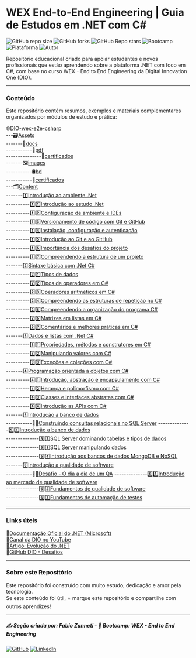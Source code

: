 # WEX End-to-End Engineering | Guia de Estudos em .NET com C\#

![GitHub repo size](https://img.shields.io/github/repo-size/fzanneti/wex-e2e-csharp)
![GitHub forks](https://img.shields.io/github/forks/fzanneti/wex-e2e-csharp?style=social)
![GitHub Repo stars](https://img.shields.io/github/stars/fzanneti/wex-e2e-csharp?style=social)
![Bootcamp](https://img.shields.io/badge/WEX-End--to--End%20Engineering-blueviolet?logo=vercel&logoColor=white)
![Plataforma](https://img.shields.io/badge/Powered%20by-DIO.io-red?logo=data:image/svg+xml;base64,PHN2ZyBmaWxsPSIjZmZmIiB2aWV3Qm94PSIwIDAgMzIgMzIiIHhtbG5zPSJodHRwOi8vd3d3LnczLm9yZy8yMDAwL3N2ZyI+PHBhdGggZD0iTTYuNzEgMy4yNWMtMi44OCAxLjQxLTUuMDcgNC4yMy01LjA3IDcuNzYgMCAzLjU4IDIuMjggNi43IDUuMzMgOC4xNSAxLjgzLS42MiAyLjQtMi4yNiAyLjQtMy44MSAwLS4yMy0uMDItLjQ1LS4wNS0uNjZBLjQ0LjQ0IDAgMDExMC4xIDExYy4yNC0uNzUuMTEtMS41My0uMy0yLjIyQzguOTIgNy45NiA3LjMzIDcuNSA1Ljc0IDcuNjZhNS41NSA1LjU1IDAgM)
![Autor](https://img.shields.io/badge/Autor-fzanneti-blue?style=flat-square&logo=github)

Repositório educacional criado para apoiar estudantes e novos profissionais que estão aprendendo sobre a plataforma .NET com foco em C#, com base no curso WEX - End to End Engineering da Digital Innovation One (DIO).

---

### Conteúdo

Este repositório contém resumos, exemplos e materiais complementares organizados por módulos de estudo e prática:

🌐[DIO-wex-e2e-csharp](https://github.com/fzanneti/DIO-wex-e2e-csharp)    
---🗃️[Assets](https://github.com/fzanneti/DIO-wex-e2e-csharp/blob/main/Assets)    
-------📝[docs](https://github.com/fzanneti/DIO-wex-e2e-csharp/blob/main/Assets/docs)    
-----------📄[pdf](https://github.com/fzanneti/DIO-wex-e2e-csharp/blob/main/Assets/docs/pdf)      
---------------📜[certificados](https://github.com/fzanneti/DIO-wex-e2e-csharp/blob/main/Assets/docs/pdf/certificados)      
-------🖼️[images](https://github.com/fzanneti/DIO-wex-e2e-csharp/blob/main/Assets/images)       
-----------🛢️[bd](https://github.com/fzanneti/DIO-wex-e2e-csharp/blob/main/Assets/images/bd)      
-----------📜[certificados](https://github.com/fzanneti/DIO-wex-e2e-csharp/blob/main/Assets/images/certificados)     
---🗂️[Content](https://github.com/fzanneti/DIO-wex-e2e-csharp/blob/main/Content)     
-------1️⃣[Introdução ao ambiente .Net](https://github.com/fzanneti/DIO-wex-e2e-csharp/blob/main/Content/1-introducao-ao-ambiente-DotNet)      
----------1️⃣1️⃣[Introdução ao estudo .Net](https://github.com/fzanneti/DIO-wex-e2e-csharp/blob/main/Content/1-introducao-ao-ambiente-DotNet/1-introducao-ao-estudo-DotNet.md)     
----------1️⃣2️⃣[Configuração de ambiente e IDEs](https://github.com/fzanneti/DIO-wex-e2e-csharp/blob/main/Content/1-introducao-ao-ambiente-DotNet/2-configuracao-de-ambiente-e-IDEs.md)    
----------1️⃣3️⃣[Versionamento de código com Git e GitHub](https://github.com/fzanneti/DIO-wex-e2e-csharp/blob/main/Content/1-introducao-ao-ambiente-DotNet/3-versionamento-de-codigo-com-Git-e-GitHub.md)    
----------1️⃣4️⃣[Instalação, configuração e autenticação](https://github.com/fzanneti/DIO-wex-e2e-csharp/blob/main/Content/1-introducao-ao-ambiente-DotNet/4-instalacao-configuracao-e-autenticacao.md)    
----------1️⃣5️⃣[Introdução ao Git e ao GitHub](https://github.com/fzanneti/DIO-wex-e2e-csharp/blob/main/Content/1-introducao-ao-ambiente-DotNet/5-introducao-ao-Git-%20e-ao-GitHub.md)     
----------1️⃣6️⃣[Importância dos desafios do projeto](https://github.com/fzanneti/DIO-wex-e2e-csharp/blob/main/Content/1-introducao-ao-ambiente-DotNet/6-importancia-dos-desafios-do-projeto.md)     
----------1️⃣7️⃣[Compreendendo a estrutura de um projeto](https://github.com/fzanneti/DIO-wex-e2e-csharp/blob/main/Content/1-introducao-ao-ambiente-DotNet/7-compreendendo-a-estrutura-de-um-projeto.md)     
-------2️⃣[Sintaxe básica com .Net C#](https://github.com/fzanneti/DIO-wex-e2e-csharp/blob/main/Content/2-sintaxe-basica-com-DotNetCSharp)        
----------2️⃣1️⃣[Tipos de dados](https://github.com/fzanneti/DIO-wex-e2e-csharp/blob/1768fb89439164c71c1ec68adecc154e96f3435c/Content/2-sintaxe-basica-com-DotNetCSharp/1-tipos-de-dados.md)         
----------2️⃣2️⃣[Tipos de operadores em C#](https://github.com/fzanneti/DIO-wex-e2e-csharp/blob/1768fb89439164c71c1ec68adecc154e96f3435c/Content/2-sintaxe-basica-com-DotNetCSharp/2-tipos-de-operadores-em-CSharp.md)    
----------2️⃣3️⃣[Operadores aritméticos em C#](https://github.com/fzanneti/DIO-wex-e2e-csharp/blob/1768fb89439164c71c1ec68adecc154e96f3435c/Content/2-sintaxe-basica-com-DotNetCSharp/3-operadores-aritmeticos-em-CSharp.md)    
----------2️⃣4️⃣[Compreendendo as estruturas de repetição no C#](https://github.com/fzanneti/DIO-wex-e2e-csharp/blob/3cfaef4d8a333df779b7c76f274958af7024f6c1/Content/2-sintaxe-basica-com-DotNetCSharp/4-compreendendo-as-estruturas-de-repeticao-no-CSharp.md)     
----------2️⃣5️⃣[Compreendendo a organização do programa C#](https://github.com/fzanneti/DIO-wex-e2e-csharp/blob/3cfaef4d8a333df779b7c76f274958af7024f6c1/Content/2-sintaxe-basica-com-DotNetCSharp/5-compreendendo-a-organizacao-do-programa-CSharp.md)      
----------2️⃣6️⃣[Matrizes em listas em C#](https://github.com/fzanneti/DIO-wex-e2e-csharp/blob/main/Content/2-sintaxe-basica-com-DotNetCSharp/6-matrizes-e-listas-em-CSharp.md)     
----------2️⃣7️⃣[Comentários e melhores práticas em C#](https://github.com/fzanneti/DIO-wex-e2e-csharp/blob/main/Content/2-sintaxe-basica-com-DotNetCSharp/7-comentarios-e-melhores-praticas-em-CSharp.md)     
-------3️⃣[Dados e listas com .Net C#](https://github.com/fzanneti/DIO-wex-e2e-csharp/blob/main/Content/3-dados-e-listas-com-DotNetCSharp)        
----------3️⃣1️⃣[Propriedades, métodos e construtores em C#](https://github.com/fzanneti/DIO-wex-e2e-csharp/blob/main/Content/3-dados-e-listas-com-DotNetCSharp/1-propriedades-m%C3%A9todos-e-construtores-em-CSharp.md)         
----------3️⃣2️⃣[Manipulando valores com C#](https://github.com/fzanneti/DIO-wex-e2e-csharp/blob/main/Content/3-dados-e-listas-com-DotNetCSharp/2-manipulando-valores-com-CSharp.md)    
----------3️⃣3️⃣[Exceções e coleções com C#](https://github.com/fzanneti/DIO-wex-e2e-csharp/blob/main/Content/3-dados-e-listas-com-DotNetCSharp/3-excecoes-e-colecoes-com-CSharp.md)    
-------4️⃣[Programação orientada a objetos com C#](https://github.com/fzanneti/DIO-wex-e2e-csharp/blob/main/Content/4-programacao-orientada-a-objetos-com-CSharp)        
----------4️⃣1️⃣[Introdução, abstração e encapsulamento com C#](https://github.com/fzanneti/DIO-wex-e2e-csharp/blob/main/Content/4-programacao-orientada-a-objetos-com-CSharp/1-introducao-abstracao-e-encapsulamento-com-CSharp.md)         
----------4️⃣2️⃣[Herança e polimorfismo com C#](https://github.com/fzanneti/DIO-wex-e2e-csharp/blob/main/Content/4-programacao-orientada-a-objetos-com-CSharp/2-heranca-e-polimorfismo-com-CSharp.md)    
----------4️⃣3️⃣[Classes e interfaces abstratas com C#](https://github.com/fzanneti/DIO-wex-e2e-csharp/blob/main/Content/4-programacao-orientada-a-objetos-com-CSharp/3-classes-e-interfaces-abstratas-com-CSharp.md)    
----------4️⃣4️⃣[Introdução as APIs com C#](https://github.com/fzanneti/DIO-wex-e2e-csharp/blob/main/Content/4-programacao-orientada-a-objetos-com-CSharp/4-introducao-as-APIs-com-CSharp.md)     
-------5️⃣[Introdução a banco de dados](https://github.com/fzanneti/DIO-wex-e2e-csharp/blob/main/Content/5-introducao-a-bancos-de-dados)        
-----------💪🏻[Construindo consultas relacionais no SQL Server](https://github.com/fzanneti/DIO-wex-e2e-csharp/blob/main/Content/5-introducao-a-bancos-de-dados/DIO-construindo-consultas-relacionais-no-SQL-Server)
--------------5️⃣1️⃣[Introdução a banco de dados](https://github.com/fzanneti/DIO-wex-e2e-csharp/blob/main/Content/5-introducao-a-bancos-de-dados/1-introducao-a-bancos-de-dados.md)         
--------------5️⃣2️⃣[SQL Server dominando tabelas e tipos de dados](https://github.com/fzanneti/DIO-wex-e2e-csharp/blob/main/Content/5-introducao-a-bancos-de-dados/2-SQL-Server-dominando-tabelas-e-tipos-de-dados.md)    
--------------5️⃣3️⃣[SQL Server manipulando dados](https://github.com/fzanneti/DIO-wex-e2e-csharp/blob/main/Content/5-introducao-a-bancos-de-dados/3-SQL-Server-manipulando-dados.md)    
--------------5️⃣4️⃣[Introdução aos bancos de dados MongoDB e NoSQL](https://github.com/fzanneti/DIO-wex-e2e-csharp/blob/main/Content/5-introducao-a-bancos-de-dados/4-introducao-aos-bancos-de-dados-MongoDB-e-NoSQL.md)   
-------6️⃣[Introdução a qualidade de software](https://github.com/fzanneti/DIO-wex-e2e-csharp/blob/main/Content/6-introducao-a-qualidade-de-software)        
-----------💪🏻[Desafio - O dia a dia de um QA](https://github.com/fzanneti/DIO-wex-e2e-csharp/blob/main/Content/6-introducao-a-qualidade-de-software/DIO-desafio-o-dia-a-dia-de-um-QA)
--------------6️⃣1️⃣[Introdução ao mercado de qualidade de software](https://github.com/fzanneti/DIO-wex-e2e-csharp/blob/main/Content/6-introducao-a-qualidade-de-software/1-introducao-ao-mercado-de-qualidade-de-software.md)         
--------------6️⃣2️⃣[Fundamentos de qualidade de software](https://github.com/fzanneti/DIO-wex-e2e-csharp/blob/main/Content/6-introducao-a-qualidade-de-software/2-fundamentos-de-qualidade-de-software.md)    
--------------6️⃣3️⃣[Fundamentos de automação de testes](https://github.com/fzanneti/DIO-wex-e2e-csharp/blob/main/Content/6-introducao-a-qualidade-de-software/3-fundamentos-de-automa%C3%A7%C3%A3o-de-testes.md)    
   
---

### Links úteis

🔗[Documentação Oficial do .NET (Microsoft)](https://learn.microsoft.com/dotnet/)    
🔗[Canal da DIO no YouTube](https://www.youtube.com/@diomakethechange)    
🔗[Artigo: Evolução do .NET](https://learn.microsoft.com/pt-br/dotnet/fundamentals/)    
🔗[GitHub DIO - Desafios](https://github.com/digitalinnovationone/)    

---

### Sobre este Repositório

Este repositório foi construído com muito estudo, dedicação e amor pela tecnologia.  
Se este conteúdo foi útil, ⭐ marque este repositório e compartilhe com outros aprendizes!

---

##### ✍️ Seção criada por: *Fabio Zanneti* - 🎯 Bootcamp: **WEX - End to End Engineering**
[![GitHub](https://img.shields.io/badge/GitHub-fzanneti-181717?style=flat&logo=github)](https://github.com/fzanneti)
[![LinkedIn](https://img.shields.io/badge/LinkedIn-fzanneti-0A66C2?style=flat&logo=linkedin&logoColor=white)](https://linkedin.com/in/fzanneti)


